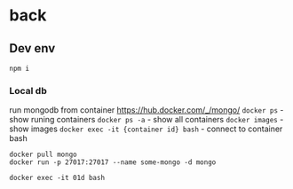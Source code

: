 # back

## Dev env

```
npm i
```

### Local db

run mongodb from container https://hub.docker.com/_/mongo/
`docker ps` - show runing containers
`docker ps -a` - show all containers
`docker images` - show images
`docker exec -it {container id} bash` - connect to container bash


```
docker pull mongo
docker run -p 27017:27017 --name some-mongo -d mongo

docker exec -it 01d bash
```